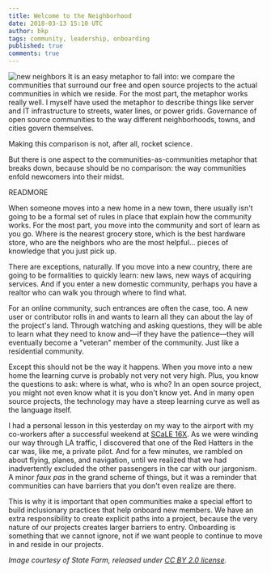 ```yaml
---
title: Welcome to the Neighborhood
date: 2018-03-13 15:10 UTC
author: bkp
tags: community, leadership, onboarding
published: true
comments: true
---
```


![new neighbors](blog/neighbors.jpg) It is an easy metaphor to fall into: we compare the communities that surround our free and open source projects to the actual communities in which we reside. For the most part, the metaphor works really well. I myself have used the metaphor to describe things like server and IT infrastructure to streets, water lines, or power grids. Governance of open source communities to the way different neighborhoods, towns, and cities govern themselves.

Making this comparison is not, after all, rocket science.

But  there is one aspect to the communities-as-communities metaphor that breaks down, because should be no comparison: the way communities enfold newcomers into their midst.

READMORE

When someone moves into a new home in a new town, there usually isn't going to be a formal set of rules in place that explain how the community works. For the most part, you move into the community and sort of learn as you go. Where is the nearest grocery store, which is the best hardware store, who are the neighbors who are the most helpful... pieces of knowledge that you just pick up.

There are exceptions, naturally. If you move into a new country, there are going to be formalities to quickly learn: new laws, new ways of acquiring services. And if you enter a new domestic community, perhaps you have a realtor who can walk you through where to find what.

For an online community, such entrances are often the case, too. A new user or contributor rolls in and wants to learn all they can about the lay of the project's land. Through watching and asking questions, they will be able to learn what they need to know and&mdash;if they have the patience&mdash;they will eventually become a "veteran" member of the community. Just like a residential community.

Except this should not be the way it happens. When you move into a new home the learning curve is probably not very not very high. Plus, you know the questions to ask: where is what, who is who? In an open source project, you might not even know what it is you don't know yet. And in many open source projects, the technology may have a steep learning curve as well as the language itself.

I had a personal lesson in this yesterday on my way to the airport with my co-workers after a successful weekend at [SCaLE 16X](https://www.socallinuxexpo.org/scale/16x). As we were winding our way through LA traffic, I discovered that one of the Red Hatters in the car was, like me, a private pilot. And for a few minutes, we rambled on about flying, planes, and navigation, until we realized that we had inadvertently excluded the other passengers in the car with our jargonism. A minor *faux pas* in the grand scheme of things, but it was a reminder that communities can have barriers that you don't even realize are there.

This is why it is important that open communities make a special effort to build inclusionary practices that help onboard new members. We have an extra responsibility to create explicit paths into a project, because the very nature of our projects creates larger barriers to entry. Onboarding is something that we cannot ignore, not if we want people to continue to move in and reside in our projects.

*Image courtesy of State Farm, released under [CC BY 2.0 license](https://creativecommons.org/licenses/by/2.0/).*
